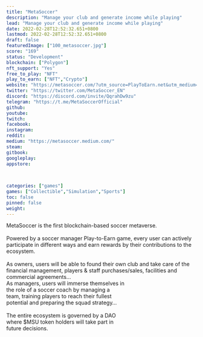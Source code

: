```yaml
---
title: "MetaSoccer"
description: "Manage your club and generate income while playing"
lead: "Manage your club and generate income while playing"
date: 2022-02-28T12:52:32.651+0800
lastmod: 2022-02-28T12:52:32.651+0800
draft: false
featuredImage: ["100_metasoccer.jpg"]
score: "169"
status: "Development"
blockchain: ["Polygon"]
nft_support: "Yes"
free_to_play: "NFT"
play_to_earn: ["NFT","Crypto"]
website: "https://metasoccer.com/?utm_source=PlayToEarn.net&utm_medium=organic&utm_campaign=gamepage"
twitter: "https://twitter.com/MetaSoccer_EN"
discord: "https://discord.com/invite/QqrahDw9zu"
telegram: "https://t.me/MetaSoccerOfficial"
github: 
youtube: 
twitch: 
facebook: 
instagram: 
reddit: 
medium: "https://metasoccer.medium.com/"
steam: 
gitbook: 
googleplay: 
appstore: 

  
    
categories: ["games"]
games: ["Collectible","Simulation","Sports"]
toc: false
pinned: false
weight: 
---
```

MetaSoccer is the first blockchain-based soccer metaverse.<br> <br> Powered by a soccer manager Play-to-Earn game, every user can actively participate in different ways and earn rewards by their contributions to the ecosystem.<br> <br> As owners, users will be able to found their own club and take care of the financial management, players &amp; staff purchases/sales, facilities and commercial agreements...<br> As managers, users will immerse themselves in<br> the role of a soccer coach by managing a<br> team, training players to reach their fullest<br> potential and preparing the squad strategy…<br> <br> The entire ecosystem is governed by a DAO<br> where $MSU token holders will take part in<br> future decisions.